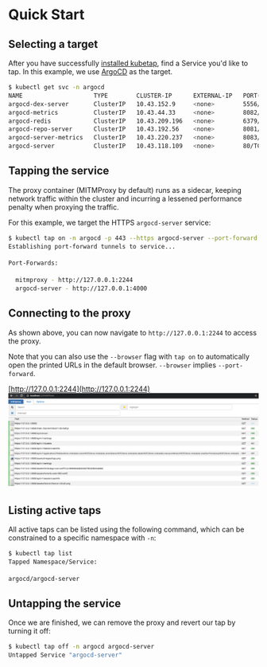 # Quick Start

## Selecting a target

After you have successfully [installed kubetap](installation.md), find a Service
you'd like to tap. In this example, we use [ArgoCD](https://argoproj.github.io/)
as the target.

```sh
$ kubectl get svc -n argocd
NAME                    TYPE        CLUSTER-IP      EXTERNAL-IP   PORT(S)             AGE
argocd-dex-server       ClusterIP   10.43.152.9     <none>        5556/TCP,5557/TCP   5d20h
argocd-metrics          ClusterIP   10.43.44.33     <none>        8082/TCP            5d20h
argocd-redis            ClusterIP   10.43.209.196   <none>        6379/TCP            5d20h
argocd-repo-server      ClusterIP   10.43.192.56    <none>        8081/TCP,8084/TCP   5d20h
argocd-server-metrics   ClusterIP   10.43.220.237   <none>        8083/TCP            5d20h
argocd-server           ClusterIP   10.43.118.109   <none>        80/TCP,443/TCP      5d20h
```

## Tapping the service

The proxy container (MITMProxy by default) runs as a sidecar, keeping network
traffic within the cluster and incurring a lessened performance penalty when
proxying the traffic.

For this example, we target the HTTPS `argocd-server` service:

```sh
$ kubectl tap on -n argocd -p 443 --https argocd-server --port-forward
Establishing port-forward tunnels to service...

Port-Forwards:

  mitmproxy - http://127.0.0.1:2244
  argocd-server - http://127.0.0.1:4000

```

## Connecting to the proxy

As shown above, you can now navigate to `http://127.0.0.1:2244` to
access the proxy.

Note that you can also use the `--browser` flag with `tap on` to automatically
open the printed URLs in the default browser. `--browser` implies `--port-forward`.

[http://127.0.0.1:2244](http://127.0.0.1:2244)
<img src='../../img/mitmproxy-web-tap.png' class='img'/>

## Listing active taps

All active taps can be listed using the following command, which can be constrained
to a specific namespace with `-n`:

```sh
$ kubectl tap list
Tapped Namespace/Service:

argocd/argocd-server
```

## Untapping the service

Once we are finished, we can remove the proxy and revert our tap by
turning it off:

```sh
$ kubectl tap off -n argocd argocd-server
Untapped Service "argocd-server"

```
